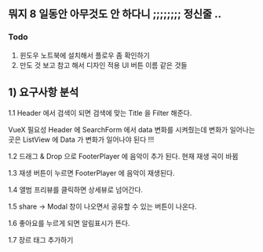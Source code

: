 ## 뭐지 8 일동안 아무것도 안 하다니 ;;;;;;;; 정신줄 ..

### Todo

1. 윈도우 노트북에 설치해서 플로우 좀 확인하기
2. 만도 것 보고 참고 해서 디자인 적용 UI 버튼 이름 같은 것들

## 1) 요구사항 분석

1.1 Header 에서 검색이 되면 검색에 맞는 Title 을 Filter 해준다.

VueX 필요성 Header 에 SearchForm 에서 data 변화를 시켜줬는데 변화가 일어나는 곳은 ListView 에 Data 가 변화가 일어나야 된다 !!!

1.2 드래그 & Drop 으로 FooterPlayer 에 음악이 추가 된다. 현재 재생 곡이 바뀜

1.3 재생 버튼이 누르면 FooterPlayer 에 음악이 재생된다.

1.4 앨범 프리뷰를 클릭하면 상세뷰로 넘어간다.

1.5 share -> Modal 창이 나오면서 공유할 수 있는 버튼이 나온다.

1.6 좋아요를 누르게 되면 알림표시가 뜬다.

1.7 장르 태그 추가하기
